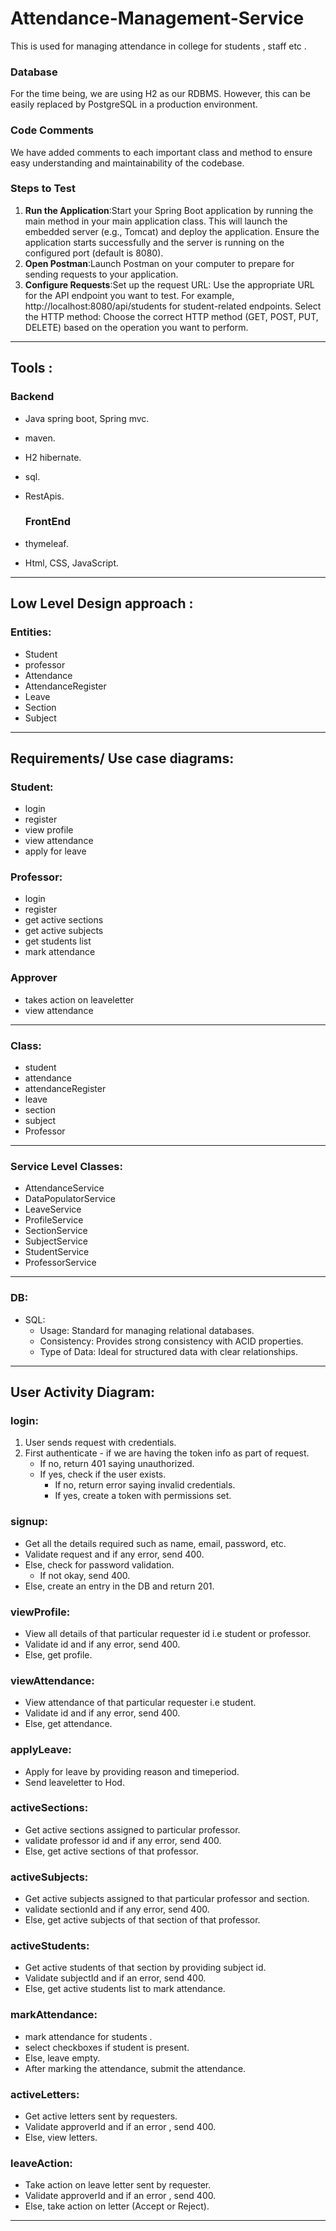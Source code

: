 # Attendance-Management-Service
This is used for managing attendance in college for students , staff etc .  

### Database
For the time being, we are using H2 as our RDBMS. However, this can be easily replaced by PostgreSQL in a production environment.

### Code Comments

We have added comments to each important class and method to ensure easy understanding and maintainability of the codebase.

### Steps to Test
1. **Run the Application**:Start your Spring Boot application by running the main method in your main application class. This will launch the embedded server (e.g., Tomcat) and deploy the application.
Ensure the application starts successfully and the server is running on the configured port (default is 8080).
2. **Open Postman**:Launch Postman on your computer to prepare for sending requests to your application.
3. **Configure Requests**:Set up the request URL: Use the appropriate URL for the API endpoint you want to test. For example, http://localhost:8080/api/students for student-related endpoints.
Select the HTTP method: Choose the correct HTTP method (GET, POST, PUT, DELETE) based on the operation you want to perform.

---


## Tools :

  ### Backend

- Java spring boot, Spring mvc.
- maven.
- H2 hibernate.
- sql.
- RestApis.

  ### FrontEnd

- thymeleaf.
- Html, CSS, JavaScript.
  

---


## Low Level Design approach :

### Entities:
- Student
- professor
- Attendance
- AttendanceRegister
- Leave
- Section
- Subject
  

---


## Requirements/ Use case diagrams:

###  Student:

- login
- register
- view profile
- view attendance
- apply for leave

###  Professor:

- login
- register
- get active sections
- get active subjects
- get students list
- mark attendance

###  Approver

- takes action on leaveletter
- view attendance

---

### Class:

- student
- attendance
- attendanceRegister
- leave
- section
- subject
- Professor

---

###  Service Level Classes:

- AttendanceService
- DataPopulatorService
- LeaveService
- ProfileService
- SectionService
- SubjectService
- StudentService
- ProfessorService
  
---

### DB:

- SQL:
    - Usage: Standard for managing relational databases.
    - Consistency: Provides strong consistency with ACID properties.
    - Type of Data: Ideal for structured data with clear relationships.
 
---

## User Activity Diagram:

### login:

1. User sends request with credentials.
2. First authenticate - if we are having the token info as part of request.
    - If no, return 401 saying unauthorized.
    - If yes, check if the user exists.
        - If no, return error saying invalid credentials.
        - If yes, create a token with permissions set.
          
     
### signup:

- Get all the details required such as name, email, password, etc.
- Validate request and if any error, send 400.
- Else, check for password validation.
    - If not okay, send 400.
- Else, create an entry in the DB and return 201.


### viewProfile:   

- View all details of that particular requester id i.e student or professor.
- Validate id and if any error, send 400.
- Else, get profile.

### viewAttendance:

- View attendance of that particular requester i.e student.
- Validate id and if any error, send 400.
- Else, get attendance.

### applyLeave:

- Apply for leave by providing reason and timeperiod.
- Send leaveletter to Hod.

### activeSections:

- Get active sections assigned to particular professor.
- validate professor id and if any error, send 400.
- Else, get active sections of that professor.

### activeSubjects:

- Get active subjects assigned to that particular professor and section.
- validate sectionId and if any error, send 400.
- Else, get active subjects of that section of that professor.

### activeStudents:

- Get active students of that section by providing subject id.
- Validate subjectId and if an error, send 400.
- Else, get active students list to mark attendance.

### markAttendance:

- mark attendance for students .
- select checkboxes if student is present.
- Else, leave empty.
- After marking the attendance, submit the attendance.

### activeLetters:

- Get active letters sent by requesters.
- Validate approverId and if an error , send 400.
- Else, view letters.

### leaveAction:

- Take action on leave letter sent by requester.
- Validate approverId and if an error , send 400.
- Else, take action on letter (Accept or Reject).

---








  




